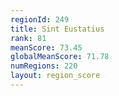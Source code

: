 ```yaml
---
regionId: 249
title: Sint Eustatius
rank: 81
meanScore: 73.45
globalMeanScore: 71.78
numRegions: 220
layout: region_score
---
```

